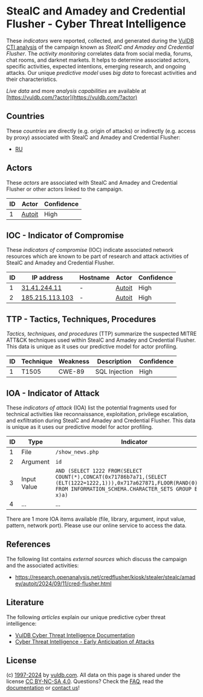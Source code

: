 # StealC and Amadey and Credential Flusher - Cyber Threat Intelligence

These _indicators_ were reported, collected, and generated during the [VulDB CTI analysis](https://vuldb.com/?kb.cti) of the campaign known as _StealC and Amadey and Credential Flusher_. The _activity monitoring_ correlates data from social media, forums, chat rooms, and darknet markets. It helps to determine associated actors, specific activities, expected intentions, emerging research, and ongoing attacks. Our unique _predictive model_ uses _big data_ to forecast activities and their characteristics.

_Live data_ and more _analysis capabilities_ are available at [https://vuldb.com/?actor](https://vuldb.com/?actor)

## Countries

These _countries_ are directly (e.g. origin of attacks) or indirectly (e.g. access by proxy) associated with StealC and Amadey and Credential Flusher:

* [RU](https://vuldb.com/?country.ru)

## Actors

These _actors_ are associated with StealC and Amadey and Credential Flusher or other actors linked to the campaign.

ID | Actor | Confidence
-- | ----- | ----------
1 | [Autoit](https://vuldb.com/?actor.autoit) | High

## IOC - Indicator of Compromise

These _indicators of compromise_ (IOC) indicate associated network resources which are known to be part of research and attack activities of StealC and Amadey and Credential Flusher.

ID | IP address | Hostname | Actor | Confidence
-- | ---------- | -------- | ----- | ----------
1 | [31.41.244.11](https://vuldb.com/?ip.31.41.244.11) | - | [Autoit](https://vuldb.com/?actor.autoit) | High
2 | [185.215.113.103](https://vuldb.com/?ip.185.215.113.103) | - | [Autoit](https://vuldb.com/?actor.autoit) | High

## TTP - Tactics, Techniques, Procedures

_Tactics, techniques, and procedures_ (TTP) summarize the suspected MITRE ATT&CK techniques used within StealC and Amadey and Credential Flusher. This data is unique as it uses our predictive model for actor profiling.

ID | Technique | Weakness | Description | Confidence
-- | --------- | -------- | ----------- | ----------
1 | T1505 | CWE-89 | SQL Injection | High

## IOA - Indicator of Attack

These _indicators of attack_ (IOA) list the potential fragments used for technical activities like reconnaissance, exploitation, privilege escalation, and exfiltration during StealC and Amadey and Credential Flusher. This data is unique as it uses our predictive model for actor profiling.

ID | Type | Indicator | Confidence
-- | ---- | --------- | ----------
1 | File | `/show_news.php` | High
2 | Argument | `id` | Low
3 | Input Value | `AND (SELECT 1222 FROM(SELECT COUNT(*),CONCAT(0x71786b7a71,(SELECT (ELT(1222=1222,1))),0x717a627871,FLOOR(RAND(0)*2))x FROM INFORMATION_SCHEMA.CHARACTER_SETS GROUP BY x)a)` | High
4 | ... | ... | ...

There are 1 more IOA items available (file, library, argument, input value, pattern, network port). Please use our online service to access the data.

## References

The following list contains _external sources_ which discuss the campaign and the associated activities:

* https://research.openanalysis.net/credflusher/kiosk/stealer/stealc/amadey/autoit/2024/09/11/cred-flusher.html

## Literature

The following _articles_ explain our unique predictive cyber threat intelligence:

* [VulDB Cyber Threat Intelligence Documentation](https://vuldb.com/?kb.cti)
* [Cyber Threat Intelligence - Early Anticipation of Attacks](https://www.scip.ch/en/?labs.20201022)

## License

(c) [1997-2024](https://vuldb.com/?kb.changelog) by [vuldb.com](https://vuldb.com/?kb.about). All data on this page is shared under the license [CC BY-NC-SA 4.0](https://creativecommons.org/licenses/by-nc-sa/4.0/). Questions? Check the [FAQ](https://vuldb.com/?kb.faq), read the [documentation](https://vuldb.com/?kb) or [contact us](https://vuldb.com/?contact)!
